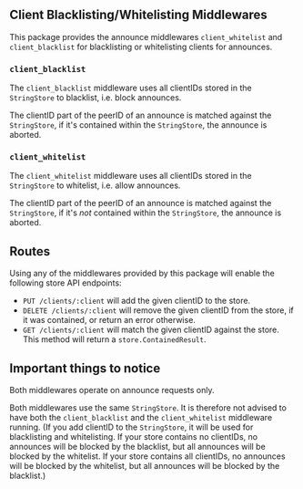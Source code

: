 ## Client Blacklisting/Whitelisting Middlewares

This package provides the announce middlewares `client_whitelist` and `client_blacklist` for blacklisting or whitelisting clients for announces.

### `client_blacklist`

The `client_blacklist` middleware uses all clientIDs stored in the `StringStore` to blacklist, i.e. block announces.

The clientID part of the peerID of an announce is matched against the `StringStore`, if it's contained within the `StringStore`, the announce is aborted.

### `client_whitelist`

The `client_whitelist` middleware uses all clientIDs stored in the `StringStore` to whitelist, i.e. allow announces.

The clientID part of the peerID of an announce is matched against the `StringStore`, if it's _not_ contained within the `StringStore`, the announce is aborted.

## Routes

Using any of the middlewares provided by this package will enable the following store API endpoints:

- `PUT /clients/:client` will add the given clientID to the store.
- `DELETE /clients/:client` will remove the given clientID from the store, if it was contained, or return an error otherwise.
- `GET /clients/:client` will match the given clientID against the store.  
    This method will return a `store.ContainedResult`.

## Important things to notice

Both middlewares operate on announce requests only.

Both middlewares use the same `StringStore`.
It is therefore not advised to have both the `client_blacklist` and the `client_whitelist` middleware running.
(If you add clientID to the `StringStore`, it will be used for blacklisting and whitelisting.
If your store contains no clientIDs, no announces will be blocked by the blacklist, but all announces will be blocked by the whitelist.
If your store contains all clientIDs, no announces will be blocked by the whitelist, but all announces will be blocked by the blacklist.)